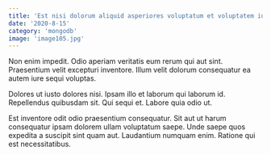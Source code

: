 ```yaml
---
title: 'Est nisi dolorum aliquid asperiores voluptatum et voluptatem iusto eos.'
date: '2020-8-15'
category: 'mongodb'
image: 'image105.jpg'
---
```


Non enim impedit. Odio aperiam veritatis eum rerum qui aut sint. Praesentium velit excepturi inventore. Illum velit dolorum consequatur ea autem iure sequi voluptas.
 Dolores ut iusto dolores nisi. Ipsam illo et laborum qui laborum id. Repellendus quibusdam sit. Qui sequi et. Labore quia odio ut.
 Est inventore odit odio praesentium consequatur. Sit aut ut harum consequatur ipsam dolorem ullam voluptatum saepe. Unde saepe quos expedita a suscipit sint quam aut. Laudantium numquam enim. Ratione qui est necessitatibus.
